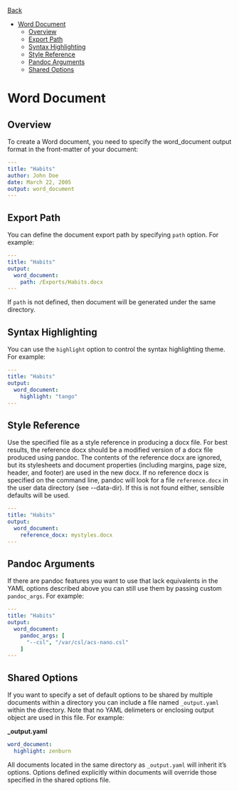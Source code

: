 [Back](/docs/advanced-export.md)

<!-- toc orderedList:0 -->

- [Word Document](#word-document)
	- [Overview](#overview)
	- [Export Path](#export-path)
	- [Syntax Highlighting](#syntax-highlighting)
	- [Style Reference](#style-reference)
	- [Pandoc Arguments](#pandoc-arguments)
	- [Shared Options](#shared-options)

<!-- tocstop -->

# Word Document
## Overview
To create a Word document, you need to specify the word_document output format in the front-matter of your document:  
```yaml
---
title: "Habits"
author: John Doe
date: March 22, 2005
output: word_document
---
```  

## Export Path  
You can define the document export path by specifying `path` option. For example:    

```yaml
---
title: "Habits"
output:
  word_document:
    path: /Exports/Habits.docx
---
```   
If `path` is not defined, then document will be generated under the same directory.

## Syntax Highlighting  
You can use the `highlight` option to control the syntax highlighting theme. For example:  
```yaml
---
title: "Habits"
output:
  word_document:
    highlight: "tango"
---
```

## Style Reference
Use the specified file as a style reference in producing a docx file. For best results, the reference docx should be a modified version of a docx file produced using pandoc. The contents of the reference docx are ignored, but its stylesheets and document properties (including margins, page size, header, and footer) are used in the new docx. If no reference docx is specified on the command line, pandoc will look for a file `reference.docx` in the user data directory (see --data-dir). If this is not found either, sensible defaults will be used.  
```yaml
---
title: "Habits"
output:
  word_document:
    reference_docx: mystyles.docx
---
```

## Pandoc Arguments   
If there are pandoc features you want to use that lack equivalents in the YAML options described above you can still use them by passing custom `pandoc_args`. For example:  
```yaml
---
title: "Habits"
output:
  word_document:
    pandoc_args: [
      "--csl", "/var/csl/acs-nano.csl"
    ]
---
```

## Shared Options
If you want to specify a set of default options to be shared by multiple documents within a directory you can include a file named `_output.yaml` within the directory. Note that no YAML delimeters or enclosing output object are used in this file. For example:    

**_output.yaml**
```yaml
word_document:
  highlight: zenburn
```
All documents located in the same directory as `_output.yaml` will inherit it’s options. Options defined explicitly within documents will override those specified in the shared options file.
